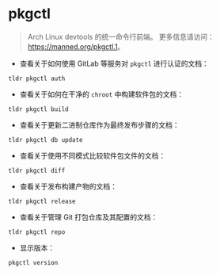 # pkgctl

> Arch Linux devtools 的统一命令行前端。
> 更多信息请访问：<https://manned.org/pkgctl.1>。

- 查看关于如何使用 GitLab 等服务对 `pkgctl` 进行认证的文档：

`tldr pkgctl auth`

- 查看关于如何在干净的 `chroot` 中构建软件包的文档：

`tldr pkgctl build`

- 查看关于更新二进制仓库作为最终发布步骤的文档：

`tldr pkgctl db update`

- 查看关于使用不同模式比较软件包文件的文档：

`tldr pkgctl diff`

- 查看关于发布构建产物的文档：

`tldr pkgctl release`

- 查看关于管理 Git 打包仓库及其配置的文档：

`tldr pkgctl repo`

- 显示版本：

`pkgctl version`